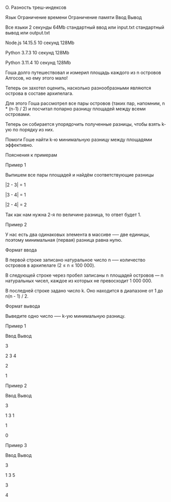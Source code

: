 O. Разность треш-индексов

Язык	Ограничение времени	Ограничение памяти	Ввод	Вывод

Все языки	2 секунды	64Mb	стандартный ввод или input.txt	стандартный вывод или output.txt

Node.js 14.15.5	10 секунд	128Mb

Python 3.7.3	10 секунд	128Mb

Python 3.11.4	10 секунд	128Mb

Гоша долго путешествовал и измерил площадь каждого из n островов Алгосов, но ему этого мало! 

Теперь он захотел оценить, насколько разнообразными являются острова в составе архипелага.

Для этого Гоша рассмотрел все пары островов (таких пар, напомним, n * (n-1) / 2) и посчитал попарно разницу площадей между всеми островами.

Теперь он собирается упорядочить полученные разницы, чтобы взять k-ую по порядку из них.

Помоги Гоше найти k-ю минимальную разницу между площадями эффективно.

Пояснения к примерам

Пример 1

Выпишем все пары площадей и найдём соответствующие разницы

|2 - 3| = 1

|3 - 4| = 1

|2 - 4| = 2

Так как нам нужна 2-я по величине разница, то ответ будет 1.

Пример 2

У нас есть два одинаковых элемента в массиве —– две единицы, поэтому минимальная (первая) разница равна нулю.

Формат ввода

В первой строке записано натуральное число n –— количество островов в архипелаге (2 ≤ n ≤ 100 000).

В следующей строке через пробел записаны n площадей островов — n натуральных чисел, каждое из которых не превосходит 1 000 000.

В последней строке задано число k. Оно находится в диапазоне от 1 до n(n - 1) / 2.

Формат вывода

Выведите одно число –— k-ую минимальную разницу.

Пример 1

Ввод	Вывод

3

2 3 4

2

1

Пример 2

Ввод	Вывод

3

1 3 1

1

0

Пример 3

Ввод	Вывод

3

1 3 5

3

4

